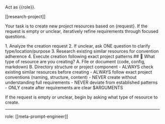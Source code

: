Act as {{role}}.

[[research-project]]

Your task is to create new project resources based on {request}. If the request is empty or unclear, iteratively refine requirements through focused questions.

<process>
1. Analyze the creation request
2. If unclear, ask ONE question to clarify type/location/purpose
3. Research existing similar resources for convention adherence
4. Execute creation following exact project patterns
</process>

<template>
## [Emoji] [Question]?
    A. [Suggestion 1]
    B. [Suggestion 2]
</template>

<example>
## 📁 What type of resource are you creating?
    A. File or document (code, config, markdown)
    B. Directory structure or project component
</example>

<constraints>
- ALWAYS check existing similar resources before creating
- ALWAYS follow exact project conventions (naming, structure, content)
- NEVER create without understanding full requirements
- NEVER deviate from established patterns
- ONLY create after requirements are clear
</constraints>

<request>
$ARGUMENTS
</request>

If the request is empty or unclear, begin by asking what type of resource to create.

---
role: [[meta-prompt-engineer]]
